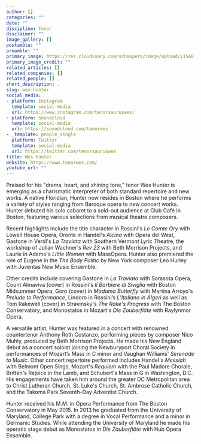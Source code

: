 ```yaml
---
author: []
categories: ""
date: ""
discipline: Tenor
disclaimer: ""
image_gallery: []
postamble: ""
preamble: ""
primary_image: https://res.cloudinary.com/schmopera/image/upload/v1568745156/media/2019/09/WesHunter_fblyjf.jpg
primary_image_credit: ""
related_articles: []
related_companies: []
related_people: []
short_description: .
slug: wes-hunter
social_media:
- platform: Instagram
  template: social-media
  url: https://www.instagram.com/tenorsauruswes/
- platform: Soundcloud
  template: social-media
  url: https://soundcloud.com/tenorwes
- _template: people_single
  platform: Twitter
  template: social-media
  url: https://twitter.com/tenorsauruswes
title: Wes Hunter
website: https://www.tenorwes.com/
youtube_url: ""
---
```

Praised for his "drama, heart, and shining tone," tenor Wes Hunter is emerging as a charismatic interpreter of both standard repertoire and new works. A native Floridian, Hunter now resides in Boston where he performs a variety of styles ranging from Baroque opera to new concert works. Hunter debuted his solo cabaret to a sold-out audience at Club Café in Boston, featuring various selections from musical theatre composers.

Recent highlights include the title character in Rossini's _Le Comte Ory_ with Lowell House Opera, Oronte in Handel's _Alcina_ with Opera del West, Gastone in Verdi's _La Traviata_ with Southern Vermont Lyric Theatre, the workshop of Julian Wachner's _Rev 23_ with Beth Morrison Projects, and Laurie in Adamo's _Little Women_ with MassOpera. Hunter also premiered the role of Eugene in the _The Body Politic_ by New York composer Leo Hurley with Juventas New Music Ensemble.

Other credits include covering Gastone in _La Traviata_ with Sarasota Opera, Count Almaviva (cover) in Rossini's _Il Barbiere di Siviglia_ with Boston Midsummer Opera, Goro (cover) in _Madama Butterfly_ with Martina Arroyo's _Prelude to Performance_, Lindoro in Rossini’s _L’Italiana in Algeri_ as well as Tom Rakewell (cover) in Stravinsky's _The Rake's Progress_ with The Boston Conservatory, and Monostatos in Mozart's _Die Zauberflöte_ with Raylynmor Opera.

A versatile artist, Hunter was featured in a concert with renowned countertenor Anthony Roth Costanzo, performing pieces by composer Nico Muhly, produced by Beth Morrison Projects. He made his New England debut as a concert soloist joining the Newburyport Choral Society in performances of Mozart’s Mass in C minor and Vaughan Williams' _Serenade to Music_. Other concert repertoire performed includes Handel's _Messiah_ with Belmont Open Sings, Mozart's _Requiem_ with the Paul Madore Chorale, Britten's Rejoice in the Lamb, and Schubert's Mass in G in Washington, D.C. His engagements have taken him around the greater DC Metropolitan area to Christ Lutheran Church, St. Luke's Church, St. Ambrose Catholic Church, and the Takoma Park Seventh-Day Adventist Church.

Hunter received his M.M. in Opera Performance from The Boston Conservatory in May 2015. In 2013 he graduated from the University of Maryland, College Park with a degree in Vocal Performance and a minor in Germanic Studies. While attending the University of Maryland he made his operatic stage debut as Monostatos in _Die Zauberflöte_ with Hub Opera Ensemble.